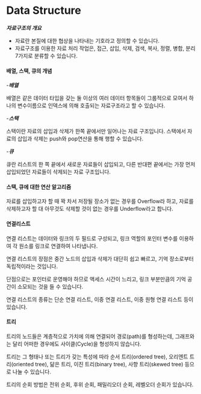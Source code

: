 # Data Structure

<i>**자료구조의 개요**</i>

- 자료란 본질에 대한 협상을 나타내는 기호라고 정의할 수 있습니다.
- 자료구조를 이용한 자료 처리 작업은, 접근, 삽입, 삭제, 검색, 복사, 정렬, 병합, 분리 7가지로 분류할 수 있습니다.



#### 배열, 스택, 큐의 개념

-<i>**배열**</i>

배열은 같은 데이터 타입을 갖는 둘 이상의 여러 데이터 항목들이 그룹적으로 모여서 하나의 변수이름으로 인덱스에 의해 호출되는 자료구조라고 할 수 있습니다.

-<i>**스택**</i>

스택이란 자료의 삽입과 삭제가 한쪽 끝에서만 일어나는 자료 구조입니다. 스택에서 자료의 삽입과 삭제는 push와 pop연산을 통해 행할 수 있습니다.

-<i>**큐**</i>

큐란 리스트의 한 쪽 끝에서 새로운 자료들이 삽입되고, 다른 반대편 끝에서는 가장 먼저 삽입되었던 자료들이 삭제되는 자료 구조입니다.



#### 스택, 큐에 대한 연산 알고리즘

자료를 삽입하고자 할 때 꽉 차서 저장될 장소가 없는 경우를 Overflow라 하고, 자료를 삭제하고자 할 대 아무것도 삭제할 것이 없는 경우를 Underflow라고 합니다.



#### 연결리스트

 연결 리스트는 데이터와 링크의 두 필드로 구성되고, 링크 역할의 포인터 변수를 이용하여 각 원소를 링크로 연결하여 나타냅니다.

연결 리스트의 장점은 중간 노드의 삽입과 삭제가 대단히 쉽고 빠르고, 기억 장소로부터 독립적이라는 것입니다.

단점으로는 포인터로 운영해야 하므로 액세스 시간이 느리고, 링크 부분만큼의 기억 공간이 소모되는 것을 들 수 있습니다.

연결 리스트의 종류는 단순 연결 리스트, 이중 연결 리스트, 이중 원형 연결 리스트 등이 있습니다.



#### 트리

트리의 노드들은 계층적으로 가치에 의해 연결되어 경로(path)를 형성하는데, 그래프와는 달리 어떠한 경우에도 사이클(Cycle)을 형성하지 않습니다.

트리는 그 형태나 또는 트리가 갖는 특성에 따라 순서 트리(ordered tree), 오리엔트 트리(oriented tree), 닮은 트리, 이진 트리(binary tree), 사향 트리(skewed tree) 등으로 나눌 수 있습니다.

트리의 순회 방법은 전위 순회, 후위 순회, 패밀리오더 순회, 레벨오더 순회가 있습니다.
